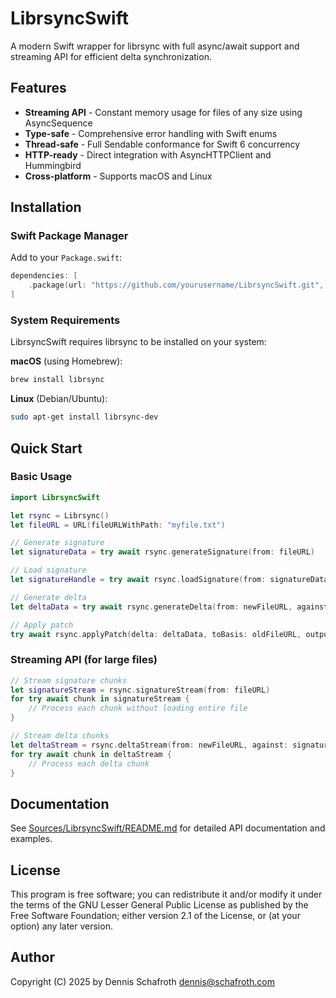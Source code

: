 # LibrsyncSwift

A modern Swift wrapper for librsync with full async/await support and streaming API for efficient delta synchronization.

## Features

- **Streaming API** - Constant memory usage for files of any size using AsyncSequence
- **Type-safe** - Comprehensive error handling with Swift enums
- **Thread-safe** - Full Sendable conformance for Swift 6 concurrency
- **HTTP-ready** - Direct integration with AsyncHTTPClient and Hummingbird
- **Cross-platform** - Supports macOS and Linux

## Installation

### Swift Package Manager

Add to your `Package.swift`:

```swift
dependencies: [
    .package(url: "https://github.com/yourusername/LibrsyncSwift.git", from: "1.0.0")
]
```

### System Requirements

LibrsyncSwift requires librsync to be installed on your system:

**macOS** (using Homebrew):
```bash
brew install librsync
```

**Linux** (Debian/Ubuntu):
```bash
sudo apt-get install librsync-dev
```

## Quick Start

### Basic Usage

```swift
import LibrsyncSwift

let rsync = Librsync()
let fileURL = URL(fileURLWithPath: "myfile.txt")

// Generate signature
let signatureData = try await rsync.generateSignature(from: fileURL)

// Load signature
let signatureHandle = try await rsync.loadSignature(from: signatureData)

// Generate delta
let deltaData = try await rsync.generateDelta(from: newFileURL, against: signatureHandle)

// Apply patch
try await rsync.applyPatch(delta: deltaData, toBasis: oldFileURL, output: patchedFileURL)
```

### Streaming API (for large files)

```swift
// Stream signature chunks
let signatureStream = rsync.signatureStream(from: fileURL)
for try await chunk in signatureStream {
    // Process each chunk without loading entire file
}

// Stream delta chunks
let deltaStream = rsync.deltaStream(from: newFileURL, against: signatureHandle)
for try await chunk in deltaStream {
    // Process each delta chunk
}
```

## Documentation

See [Sources/LibrsyncSwift/README.md](Sources/LibrsyncSwift/README.md) for detailed API documentation and examples.

## License

This program is free software; you can redistribute it and/or modify it under the terms of the GNU Lesser General Public License as published by the Free Software Foundation; either version 2.1 of the License, or (at your option) any later version.

## Author

Copyright (C) 2025 by Dennis Schafroth <dennis@schafroth.com>
